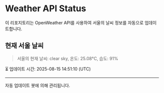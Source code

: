 
# Weather API Status

이 리포지토리는 OpenWeather API를 사용하여 서울의 날씨 정보를 자동으로 업데이트합니다.

## 현재 서울 날씨
> 서울의 현재 날씨: clear sky, 온도: 25.08°C, 습도: 91%

⏳ 업데이트 시간: 2025-08-15 14:51:10 (UTC)

---
자동 업데이트 봇에 의해 관리됩니다.
